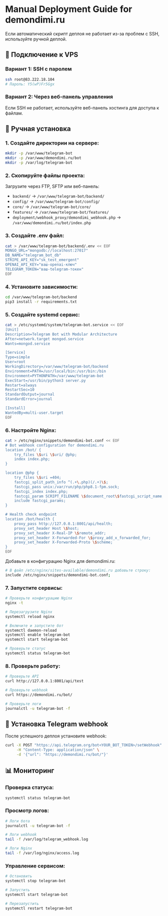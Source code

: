 # Manual Deployment Guide for demondimi.ru

Если автоматический скрипт деплоя не работает из-за проблем с SSH, используйте ручной деплой.

## 🔧 Подключение к VPS

### Вариант 1: SSH с паролем
```bash
ssh root@83.222.18.104
# Пароль: Y5(wP)Fr5Ggx
```

### Вариант 2: Через веб-панель управления
Если SSH не работает, используйте веб-панель хостинга для доступа к файлам.

## 📂 Ручная установка

### 1. Создайте директории на сервере:
```bash
mkdir -p /var/www/telegram-bot
mkdir -p /var/www/demondimi.ru/bot
mkdir -p /var/log/telegram-bot
```

### 2. Скопируйте файлы проекта:
Загрузите через FTP, SFTP или веб-панель:
- `backend/` → `/var/www/telegram-bot/backend/`
- `config/` → `/var/www/telegram-bot/config/`
- `core/` → `/var/www/telegram-bot/core/`
- `features/` → `/var/www/telegram-bot/features/`
- `deployment/webhook_proxy/demondimi_webhook.php` → `/var/www/demondimi.ru/bot/index.php`

### 3. Создайте .env файл:
```bash
cat > /var/www/telegram-bot/backend/.env << EOF
MONGO_URL="mongodb://localhost:27017"
DB_NAME="telegram_bot_db"
STRIPE_API_KEY="sk_test_emergent"
OPENAI_API_KEY="ваш-openai-ключ"
TELEGRAM_TOKEN="ваш-telegram-токен"
EOF
```

### 4. Установите зависимости:
```bash
cd /var/www/telegram-bot/backend
pip3 install -r requirements.txt
```

### 5. Создайте systemd сервис:
```bash
cat > /etc/systemd/system/telegram-bot.service << EOF
[Unit]
Description=Telegram Bot with Modular Architecture
After=network.target mongod.service
Wants=mongod.service

[Service]
Type=simple
User=root
WorkingDirectory=/var/www/telegram-bot/backend
Environment=PATH=/usr/local/bin:/usr/bin:/bin
Environment=PYTHONPATH=/var/www/telegram-bot
ExecStart=/usr/bin/python3 server.py
Restart=always
RestartSec=10
StandardOutput=journal
StandardError=journal

[Install]
WantedBy=multi-user.target
EOF
```

### 6. Настройте Nginx:
```bash
cat > /etc/nginx/snippets/demondimi-bot.conf << EOF
# Bot webhook configuration for demondimi.ru
location /bot/ {
    try_files \$uri \$uri/ @php;
    index index.php;
}

location @php {
    try_files \$uri =404;
    fastcgi_split_path_info ^(.+\.php)(/.+)\$;
    fastcgi_pass unix:/var/run/php/php8.1-fpm.sock;
    fastcgi_index index.php;
    fastcgi_param SCRIPT_FILENAME \$document_root\$fastcgi_script_name;
    include fastcgi_params;
}

# Health check endpoint
location /bot/health {
    proxy_pass http://127.0.0.1:8001/api/health;
    proxy_set_header Host \$host;
    proxy_set_header X-Real-IP \$remote_addr;
    proxy_set_header X-Forwarded-For \$proxy_add_x_forwarded_for;
    proxy_set_header X-Forwarded-Proto \$scheme;
}
EOF
```

Добавьте в конфигурацию Nginx для demondimi.ru:
```bash
# В файл /etc/nginx/sites-available/demondimi.ru добавьте строку:
include /etc/nginx/snippets/demondimi-bot.conf;
```

### 7. Запустите сервисы:
```bash
# Проверьте конфигурацию Nginx
nginx -t

# Перезагрузите Nginx
systemctl reload nginx

# Включите и запустите бот
systemctl daemon-reload
systemctl enable telegram-bot
systemctl start telegram-bot

# Проверьте статус
systemctl status telegram-bot
```

### 8. Проверьте работу:
```bash
# Проверьте API
curl http://127.0.0.1:8001/api/test

# Проверьте webhook
curl https://demondimi.ru/bot/

# Проверьте логи
journalctl -u telegram-bot -f
```

## 🔧 Установка Telegram webhook

После успешного деплоя установите webhook:
```bash
curl -X POST "https://api.telegram.org/bot<YOUR_BOT_TOKEN>/setWebhook" \
     -H "Content-Type: application/json" \
     -d '{"url": "https://demondimi.ru/bot/"}'
```

## 📊 Мониторинг

### Проверка статуса:
```bash
systemctl status telegram-bot
```

### Просмотр логов:
```bash
# Логи бота
journalctl -u telegram-bot -f

# Логи webhook
tail -f /var/log/telegram_webhook.log

# Логи Nginx
tail -f /var/log/nginx/access.log
```

### Управление сервисом:
```bash
# Остановить
systemctl stop telegram-bot

# Запустить
systemctl start telegram-bot

# Перезапустить
systemctl restart telegram-bot
```
